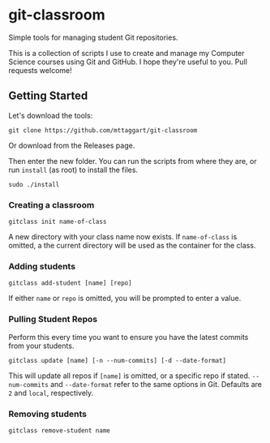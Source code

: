 # git-classroom
Simple tools for managing student Git repositories.

This is a collection of scripts I use to create and manage my Computer Science courses using Git and GitHub. I hope they're useful to you. Pull requests welcome!

## Getting Started
Let's download the tools:

    git clone https://github.com/mttaggart/git-classroom

Or download from the Releases page.

Then enter the new folder. You can run the scripts from where they are, or run `install` (as root) to install the files.

    sudo ./install

### Creating a classroom

    gitclass init name-of-class

A new directory with your class name now exists. If `name-of-class` is omitted, a the current directory will be used as the container for the class.

### Adding students

    gitclass add-student [name] [repo]

If either `name` or `repo` is omitted, you will be prompted to enter a value.

### Pulling Student Repos
Perform this every time you want to ensure you have the latest commits from your students.

    gitclass update [name] [-n --num-commits] [-d --date-format]

This will update all repos if `[name]` is omitted, or a specific repo if stated. `--num-commits` and `--date-format` refer to the same options in Git. Defaults are `2` and `local`, respectively.

### Removing students

    gitclass remove-student name
